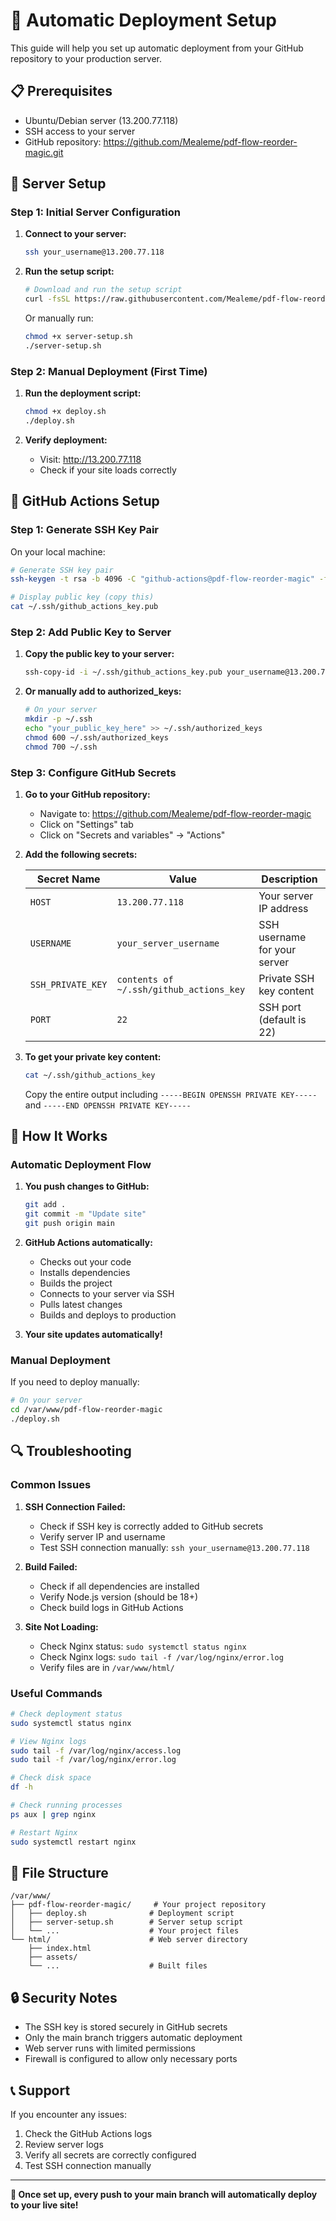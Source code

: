 # 🚀 Automatic Deployment Setup

This guide will help you set up automatic deployment from your GitHub repository to your production server.

## 📋 Prerequisites

- Ubuntu/Debian server (13.200.77.118)
- SSH access to your server
- GitHub repository: https://github.com/Mealeme/pdf-flow-reorder-magic.git

## 🔧 Server Setup

### Step 1: Initial Server Configuration

1. **Connect to your server:**
   ```bash
   ssh your_username@13.200.77.118
   ```

2. **Run the setup script:**
   ```bash
   # Download and run the setup script
   curl -fsSL https://raw.githubusercontent.com/Mealeme/pdf-flow-reorder-magic/main/server-setup.sh | bash
   ```

   Or manually run:
   ```bash
   chmod +x server-setup.sh
   ./server-setup.sh
   ```

### Step 2: Manual Deployment (First Time)

1. **Run the deployment script:**
   ```bash
   chmod +x deploy.sh
   ./deploy.sh
   ```

2. **Verify deployment:**
   - Visit: http://13.200.77.118
   - Check if your site loads correctly

## 🔐 GitHub Actions Setup

### Step 1: Generate SSH Key Pair

On your local machine:

```bash
# Generate SSH key pair
ssh-keygen -t rsa -b 4096 -C "github-actions@pdf-flow-reorder-magic" -f ~/.ssh/github_actions_key

# Display public key (copy this)
cat ~/.ssh/github_actions_key.pub
```

### Step 2: Add Public Key to Server

1. **Copy the public key to your server:**
   ```bash
   ssh-copy-id -i ~/.ssh/github_actions_key.pub your_username@13.200.77.118
   ```

2. **Or manually add to authorized_keys:**
   ```bash
   # On your server
   mkdir -p ~/.ssh
   echo "your_public_key_here" >> ~/.ssh/authorized_keys
   chmod 600 ~/.ssh/authorized_keys
   chmod 700 ~/.ssh
   ```

### Step 3: Configure GitHub Secrets

1. **Go to your GitHub repository:**
   - Navigate to: https://github.com/Mealeme/pdf-flow-reorder-magic
   - Click on "Settings" tab
   - Click on "Secrets and variables" → "Actions"

2. **Add the following secrets:**

   | Secret Name | Value | Description |
   |-------------|-------|-------------|
   | `HOST` | `13.200.77.118` | Your server IP address |
   | `USERNAME` | `your_server_username` | SSH username for your server |
   | `SSH_PRIVATE_KEY` | `contents of ~/.ssh/github_actions_key` | Private SSH key content |
   | `PORT` | `22` | SSH port (default is 22) |

3. **To get your private key content:**
   ```bash
   cat ~/.ssh/github_actions_key
   ```
   Copy the entire output including `-----BEGIN OPENSSH PRIVATE KEY-----` and `-----END OPENSSH PRIVATE KEY-----`

## 🎯 How It Works

### Automatic Deployment Flow

1. **You push changes to GitHub:**
   ```bash
   git add .
   git commit -m "Update site"
   git push origin main
   ```

2. **GitHub Actions automatically:**
   - Checks out your code
   - Installs dependencies
   - Builds the project
   - Connects to your server via SSH
   - Pulls latest changes
   - Builds and deploys to production

3. **Your site updates automatically!**

### Manual Deployment

If you need to deploy manually:

```bash
# On your server
cd /var/www/pdf-flow-reorder-magic
./deploy.sh
```

## 🔍 Troubleshooting

### Common Issues

1. **SSH Connection Failed:**
   - Check if SSH key is correctly added to GitHub secrets
   - Verify server IP and username
   - Test SSH connection manually: `ssh your_username@13.200.77.118`

2. **Build Failed:**
   - Check if all dependencies are installed
   - Verify Node.js version (should be 18+)
   - Check build logs in GitHub Actions

3. **Site Not Loading:**
   - Check Nginx status: `sudo systemctl status nginx`
   - Check Nginx logs: `sudo tail -f /var/log/nginx/error.log`
   - Verify files are in `/var/www/html/`

### Useful Commands

```bash
# Check deployment status
sudo systemctl status nginx

# View Nginx logs
sudo tail -f /var/log/nginx/access.log
sudo tail -f /var/log/nginx/error.log

# Check disk space
df -h

# Check running processes
ps aux | grep nginx

# Restart Nginx
sudo systemctl restart nginx
```

## 📁 File Structure

```
/var/www/
├── pdf-flow-reorder-magic/     # Your project repository
│   ├── deploy.sh              # Deployment script
│   ├── server-setup.sh        # Server setup script
│   └── ...                    # Your project files
└── html/                      # Web server directory
    ├── index.html
    ├── assets/
    └── ...                    # Built files
```

## 🔒 Security Notes

- The SSH key is stored securely in GitHub secrets
- Only the main branch triggers automatic deployment
- Web server runs with limited permissions
- Firewall is configured to allow only necessary ports

## 📞 Support

If you encounter any issues:

1. Check the GitHub Actions logs
2. Review server logs
3. Verify all secrets are correctly configured
4. Test SSH connection manually

---

**🎉 Once set up, every push to your main branch will automatically deploy to your live site!**
